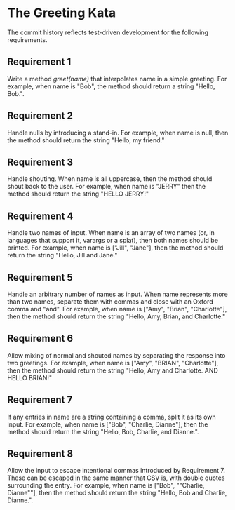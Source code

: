 # The Greeting Kata

The commit history reflects test-driven development for the following requirements.

## Requirement 1

Write a method *greet(name)* that interpolates name in a simple greeting. For example,
when name is "Bob", the method should return a string "Hello, Bob.".

## Requirement 2
Handle nulls by introducing a stand-in. For example, when name is null, then the method
should return the string "Hello, my friend."

## Requirement 3
Handle shouting. When name is all uppercase, then the method should shout back to the
user. For example, when name is "JERRY" then the method should return the string "HELLO
JERRY!"

## Requirement 4
Handle two names of input. When name is an array of two names (or, in languages that
support it, varargs or a splat), then both names should be printed. For example,
when name is ["Jill", "Jane"], then the method should return the string "Hello, Jill
and Jane."

## Requirement 5
Handle an arbitrary number of names as input. When name represents more than two
names, separate them with commas and close with an Oxford comma and "and". For
example, when name is ["Amy", "Brian", "Charlotte"], then the method should return the
string "Hello, Amy, Brian, and Charlotte."

## Requirement 6
Allow mixing of normal and shouted names by separating the response into two
greetings. For example, when name is ["Amy", "BRIAN", "Charlotte"], then the method
should return the string "Hello, Amy and Charlotte. AND HELLO BRIAN!"

## Requirement 7
If any entries in name are a string containing a comma, split it as its own input. For
example, when name is ["Bob", "Charlie, Dianne"], then the method should return the
string "Hello, Bob, Charlie, and Dianne.".

## Requirement 8
Allow the input to escape intentional commas introduced by Requirement 7. These can
be escaped in the same manner that CSV is, with double quotes surrounding the entry.
For example, when name is ["Bob", "\"Charlie, Dianne\""], then the method should
return the string "Hello, Bob and Charlie, Dianne.".